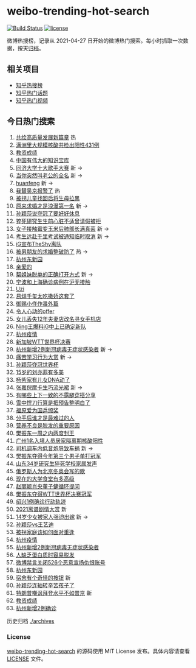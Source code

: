 # weibo-trending-hot-search

[![Build Status](https://github.com/justjavac/weibo-trending-hot-search/workflows/ci/badge.svg?branch=master)](https://github.com/justjavac/weibo-trending-hot-search/actions)
[![license](https://img.shields.io/github/license/justjavac/weibo-trending-hot-search)](https://github.com/justjavac/weibo-trending-hot-search/blob/master/LICENSE)

微博热搜榜，记录从 2021-04-27 日开始的微博热门搜索。每小时抓取一次数据，按天[归档](./archives)。

## 相关项目

- [知乎热搜榜](https://github.com/justjavac/zhihu-trending-top-search)
- [知乎热门话题](https://github.com/justjavac/zhihu-trending-hot-questions)
- [知乎热门视频](https://github.com/justjavac/zhihu-trending-hot-video)

## 今日热门搜索

<!-- BEGIN -->
<!-- 最后更新时间 Wed Dec 08 2021 03:12:20 GMT+0800 (China Standard Time) -->

1. [共绘高质量发展新篇章](https://s.weibo.com//weibo?q=%23%E5%85%B1%E7%BB%98%E9%AB%98%E8%B4%A8%E9%87%8F%E5%8F%91%E5%B1%95%E6%96%B0%E7%AF%87%E7%AB%A0%23&Refer=new_time)
   热
1. [满洲里大规模核酸共检出阳性431例](https://s.weibo.com//weibo?q=%23%E6%BB%A1%E6%B4%B2%E9%87%8C%E5%A4%A7%E8%A7%84%E6%A8%A1%E6%A0%B8%E9%85%B8%E5%85%B1%E6%A3%80%E5%87%BA%E9%98%B3%E6%80%A7431%E4%BE%8B%23&Refer=top)
1. [教资成绩](https://s.weibo.com//weibo?q=%E6%95%99%E8%B5%84%E6%88%90%E7%BB%A9&Refer=top)
1. [中国有伟大的知识宝库](https://s.weibo.com//weibo?q=%23%E4%B8%AD%E5%9B%BD%E6%9C%89%E4%BC%9F%E5%A4%A7%E7%9A%84%E7%9F%A5%E8%AF%86%E5%AE%9D%E5%BA%93%23&Refer=top)
1. [同济大学十大歌手大赛](https://s.weibo.com//weibo?q=%23%E5%90%8C%E6%B5%8E%E5%A4%A7%E5%AD%A6%E5%8D%81%E5%A4%A7%E6%AD%8C%E6%89%8B%E5%A4%A7%E8%B5%9B%23&Refer=top)
   新 ->
1. [当你突然叫老公的全名](https://s.weibo.com//weibo?q=%23%E5%BD%93%E4%BD%A0%E7%AA%81%E7%84%B6%E5%8F%AB%E8%80%81%E5%85%AC%E7%9A%84%E5%85%A8%E5%90%8D%23&Refer=top)
   新 ->
1. [huanfeng](https://s.weibo.com//weibo?q=huanfeng&Refer=top) 新 ->
1. [我替吴京报警了](https://s.weibo.com//weibo?q=%23%E6%88%91%E6%9B%BF%E5%90%B4%E4%BA%AC%E6%8A%A5%E8%AD%A6%E4%BA%86%23&Refer=top)
   热
1. [被拐儿童找回后将生母拉黑](https://s.weibo.com//weibo?q=%23%E8%A2%AB%E6%8B%90%E5%84%BF%E7%AB%A5%E6%89%BE%E5%9B%9E%E5%90%8E%E5%B0%86%E7%94%9F%E6%AF%8D%E6%8B%89%E9%BB%91%23&Refer=top)
1. [原来求婚才是浪漫第一名](https://s.weibo.com//weibo?q=%E5%8E%9F%E6%9D%A5%E6%B1%82%E5%A9%9A%E6%89%8D%E6%98%AF%E6%B5%AA%E6%BC%AB%E7%AC%AC%E4%B8%80%E5%90%8D&Refer=top)
   新 ->
1. [孙颖莎说夺冠了要好好休息](https://s.weibo.com//weibo?q=%23%E5%AD%99%E9%A2%96%E8%8E%8E%E8%AF%B4%E5%A4%BA%E5%86%A0%E4%BA%86%E8%A6%81%E5%A5%BD%E5%A5%BD%E4%BC%91%E6%81%AF%23&Refer=top)
1. [猝死研究生生前心脏不适曾请假被拒](https://s.weibo.com//weibo?q=%23%E7%8C%9D%E6%AD%BB%E7%A0%94%E7%A9%B6%E7%94%9F%E7%94%9F%E5%89%8D%E5%BF%83%E8%84%8F%E4%B8%8D%E9%80%82%E6%9B%BE%E8%AF%B7%E5%81%87%E8%A2%AB%E6%8B%92%23&Refer=top)
1. [女子接触霉变玉米后肺部长满真菌](https://s.weibo.com//weibo?q=%23%E5%A5%B3%E5%AD%90%E6%8E%A5%E8%A7%A6%E9%9C%89%E5%8F%98%E7%8E%89%E7%B1%B3%E5%90%8E%E8%82%BA%E9%83%A8%E9%95%BF%E6%BB%A1%E7%9C%9F%E8%8F%8C%23&Refer=top)
   新 ->
1. [考生远赴千里考试被通知临时取消](https://s.weibo.com//weibo?q=%23%E8%80%83%E7%94%9F%E8%BF%9C%E8%B5%B4%E5%8D%83%E9%87%8C%E8%80%83%E8%AF%95%E8%A2%AB%E9%80%9A%E7%9F%A5%E4%B8%B4%E6%97%B6%E5%8F%96%E6%B6%88%23&Refer=top)
   新 ->
1. [iG宣布TheShy离队](https://s.weibo.com//weibo?q=%23iG%E5%AE%A3%E5%B8%83TheShy%E7%A6%BB%E9%98%9F%23&Refer=top)
1. [被男朋友的求婚整破防了](https://s.weibo.com//weibo?q=%23%E8%A2%AB%E7%94%B7%E6%9C%8B%E5%8F%8B%E7%9A%84%E6%B1%82%E5%A9%9A%E6%95%B4%E7%A0%B4%E9%98%B2%E4%BA%86%23&Refer=top)
   热 ->
1. [杭州东新园](https://s.weibo.com//weibo?q=%23%E6%9D%AD%E5%B7%9E%E4%B8%9C%E6%96%B0%E5%9B%AD%23&Refer=top)
1. [亲爱的](https://s.weibo.com//weibo?q=%E4%BA%B2%E7%88%B1%E7%9A%84&Refer=top)
1. [帮姐妹脱单的正确打开方式](https://s.weibo.com//weibo?q=%23%E5%B8%AE%E5%A7%90%E5%A6%B9%E8%84%B1%E5%8D%95%E7%9A%84%E6%AD%A3%E7%A1%AE%E6%89%93%E5%BC%80%E6%96%B9%E5%BC%8F%23&Refer=top)
   新 ->
1. [宁波和上海确诊病例在沪无接触](https://s.weibo.com//weibo?q=%23%E5%AE%81%E6%B3%A2%E5%92%8C%E4%B8%8A%E6%B5%B7%E7%A1%AE%E8%AF%8A%E7%97%85%E4%BE%8B%E5%9C%A8%E6%B2%AA%E6%97%A0%E6%8E%A5%E8%A7%A6%23&Refer=top)
1. [Uzi](https://s.weibo.com//weibo?q=Uzi&Refer=top)
1. [易烊千玺太吃撒娇这套了](https://s.weibo.com//weibo?q=%23%E6%98%93%E7%83%8A%E5%8D%83%E7%8E%BA%E5%A4%AA%E5%90%83%E6%92%92%E5%A8%87%E8%BF%99%E5%A5%97%E4%BA%86%23&Refer=top)
1. [御赐小仵作番外篇](https://s.weibo.com//weibo?q=%23%E5%BE%A1%E8%B5%90%E5%B0%8F%E4%BB%B5%E4%BD%9C%E7%95%AA%E5%A4%96%E7%AF%87%23&Refer=top)
1. [令人心动的offer](https://s.weibo.com//weibo?q=%E4%BB%A4%E4%BA%BA%E5%BF%83%E5%8A%A8%E7%9A%84offer&Refer=top)
1. [女儿丢失12年夫妻店改名寻女手机店](https://s.weibo.com//weibo?q=%23%E5%A5%B3%E5%84%BF%E4%B8%A2%E5%A4%B112%E5%B9%B4%E5%A4%AB%E5%A6%BB%E5%BA%97%E6%94%B9%E5%90%8D%E5%AF%BB%E5%A5%B3%E6%89%8B%E6%9C%BA%E5%BA%97%23&Refer=top)
1. [Ning王爆料iG中上已确定新队](https://s.weibo.com//weibo?q=%23Ning%E7%8E%8B%E7%88%86%E6%96%99iG%E4%B8%AD%E4%B8%8A%E5%B7%B2%E7%A1%AE%E5%AE%9A%E6%96%B0%E9%98%9F%23&Refer=top)
1. [杭州疫情](https://s.weibo.com//weibo?q=%E6%9D%AD%E5%B7%9E%E7%96%AB%E6%83%85&Refer=top)
1. [新加坡WTT世界杯决赛](https://s.weibo.com//weibo?q=%23%E6%96%B0%E5%8A%A0%E5%9D%A1WTT%E4%B8%96%E7%95%8C%E6%9D%AF%E5%86%B3%E8%B5%9B%23&Refer=top)
1. [杭州新增2例新冠病毒无症状感染者](https://s.weibo.com//weibo?q=%E6%9D%AD%E5%B7%9E%E6%96%B0%E5%A2%9E2%E4%BE%8B%E6%96%B0%E5%86%A0%E7%97%85%E6%AF%92%E6%97%A0%E7%97%87%E7%8A%B6%E6%84%9F%E6%9F%93%E8%80%85&Refer=top)
   新 ->
1. [痛苦学习行为大赏](https://s.weibo.com//weibo?q=%23%E7%97%9B%E8%8B%A6%E5%AD%A6%E4%B9%A0%E8%A1%8C%E4%B8%BA%E5%A4%A7%E8%B5%8F%23&Refer=top)
   新 ->
1. [孙颖莎夺冠世界杯](https://s.weibo.com//weibo?q=%23%E5%AD%99%E9%A2%96%E8%8E%8E%E5%A4%BA%E5%86%A0%E4%B8%96%E7%95%8C%E6%9D%AF%23&Refer=top)
1. [15岁的刘亦菲有多美](https://s.weibo.com//weibo?q=%2315%E5%B2%81%E7%9A%84%E5%88%98%E4%BA%A6%E8%8F%B2%E6%9C%89%E5%A4%9A%E7%BE%8E%23&Refer=top)
1. [杨紫家有儿女DNA动了](https://s.weibo.com//weibo?q=%23%E6%9D%A8%E7%B4%AB%E5%AE%B6%E6%9C%89%E5%84%BF%E5%A5%B3DNA%E5%8A%A8%E4%BA%86%23&Refer=top)
1. [张嘉倪摩卡生巧流光裙](https://s.weibo.com//weibo?q=%23%E5%BC%A0%E5%98%89%E5%80%AA%E6%91%A9%E5%8D%A1%E7%94%9F%E5%B7%A7%E6%B5%81%E5%85%89%E8%A3%99%23&Refer=top)
   新 ->
1. [有哪些上下一致的不露腿穿搭分享](https://s.weibo.com//weibo?q=%23%E6%9C%89%E5%93%AA%E4%BA%9B%E4%B8%8A%E4%B8%8B%E4%B8%80%E8%87%B4%E7%9A%84%E4%B8%8D%E9%9C%B2%E8%85%BF%E7%A9%BF%E6%90%AD%E5%88%86%E4%BA%AB%23&Refer=top)
1. [雪中悍刀行算是把预告整明白了](https://s.weibo.com//weibo?q=%23%E9%9B%AA%E4%B8%AD%E6%82%8D%E5%88%80%E8%A1%8C%E7%AE%97%E6%98%AF%E6%8A%8A%E9%A2%84%E5%91%8A%E6%95%B4%E6%98%8E%E7%99%BD%E4%BA%86%23&Refer=top)
1. [福原爱为国乒颁奖](https://s.weibo.com//weibo?q=%23%E7%A6%8F%E5%8E%9F%E7%88%B1%E4%B8%BA%E5%9B%BD%E4%B9%92%E9%A2%81%E5%A5%96%23&Refer=top)
1. [分手后谁才是最难过的人](https://s.weibo.com//weibo?q=%23%E5%88%86%E6%89%8B%E5%90%8E%E8%B0%81%E6%89%8D%E6%98%AF%E6%9C%80%E9%9A%BE%E8%BF%87%E7%9A%84%E4%BA%BA%23&Refer=top)
1. [营养不良是脱发的重要原因](https://s.weibo.com//weibo?q=%23%E8%90%A5%E5%85%BB%E4%B8%8D%E8%89%AF%E6%98%AF%E8%84%B1%E5%8F%91%E7%9A%84%E9%87%8D%E8%A6%81%E5%8E%9F%E5%9B%A0%23&Refer=top)
1. [樊振东一周之内两度封王](https://s.weibo.com//weibo?q=%23%E6%A8%8A%E6%8C%AF%E4%B8%9C%E4%B8%80%E5%91%A8%E4%B9%8B%E5%86%85%E4%B8%A4%E5%BA%A6%E5%B0%81%E7%8E%8B%23&Refer=top)
1. [广州1名入境人员居家隔离期核酸阳性](https://s.weibo.com//weibo?q=%23%E5%B9%BF%E5%B7%9E1%E5%90%8D%E5%85%A5%E5%A2%83%E4%BA%BA%E5%91%98%E5%B1%85%E5%AE%B6%E9%9A%94%E7%A6%BB%E6%9C%9F%E6%A0%B8%E9%85%B8%E9%98%B3%E6%80%A7%23&Refer=top)
1. [司机调车内低音炮导致车祸](https://s.weibo.com//weibo?q=%23%E5%8F%B8%E6%9C%BA%E8%B0%83%E8%BD%A6%E5%86%85%E4%BD%8E%E9%9F%B3%E7%82%AE%E5%AF%BC%E8%87%B4%E8%BD%A6%E7%A5%B8%23&Refer=top)
   新 ->
1. [樊振东夺得今年第三个男子单打冠军](https://s.weibo.com//weibo?q=%23%E6%A8%8A%E6%8C%AF%E4%B8%9C%E5%A4%BA%E5%BE%97%E4%BB%8A%E5%B9%B4%E7%AC%AC%E4%B8%89%E4%B8%AA%E7%94%B7%E5%AD%90%E5%8D%95%E6%89%93%E5%86%A0%E5%86%9B%23&Refer=top)
1. [山东34岁研究生猝死学校家属发声](https://s.weibo.com//weibo?q=%23%E5%B1%B1%E4%B8%9C34%E5%B2%81%E7%A0%94%E7%A9%B6%E7%94%9F%E7%8C%9D%E6%AD%BB%E5%AD%A6%E6%A0%A1%E5%AE%B6%E5%B1%9E%E5%8F%91%E5%A3%B0%23&Refer=top)
1. [俄罗斯人为北京冬奥会写的歌](https://s.weibo.com//weibo?q=%23%E4%BF%84%E7%BD%97%E6%96%AF%E4%BA%BA%E4%B8%BA%E5%8C%97%E4%BA%AC%E5%86%AC%E5%A5%A5%E4%BC%9A%E5%86%99%E7%9A%84%E6%AD%8C%23&Refer=top)
1. [现在的大学食堂有多高级](https://s.weibo.com//weibo?q=%23%E7%8E%B0%E5%9C%A8%E7%9A%84%E5%A4%A7%E5%AD%A6%E9%A3%9F%E5%A0%82%E6%9C%89%E5%A4%9A%E9%AB%98%E7%BA%A7%23&Refer=top)
1. [赵丽颖肖央董子健循环提问](https://s.weibo.com//weibo?q=%23%E8%B5%B5%E4%B8%BD%E9%A2%96%E8%82%96%E5%A4%AE%E8%91%A3%E5%AD%90%E5%81%A5%E5%BE%AA%E7%8E%AF%E6%8F%90%E9%97%AE%23&Refer=top)
1. [樊振东夺得WTT世界杯决赛冠军](https://s.weibo.com//weibo?q=%23%E6%A8%8A%E6%8C%AF%E4%B8%9C%E5%A4%BA%E5%BE%97WTT%E4%B8%96%E7%95%8C%E6%9D%AF%E5%86%B3%E8%B5%9B%E5%86%A0%E5%86%9B%23&Refer=top)
1. [绍兴1例确诊行动轨迹](https://s.weibo.com//weibo?q=%23%E7%BB%8D%E5%85%B41%E4%BE%8B%E7%A1%AE%E8%AF%8A%E8%A1%8C%E5%8A%A8%E8%BD%A8%E8%BF%B9%23&Refer=top)
1. [2021离谱剧情大赏](https://s.weibo.com//weibo?q=%232021%E7%A6%BB%E8%B0%B1%E5%89%A7%E6%83%85%E5%A4%A7%E8%B5%8F%23&Refer=top)
   新
1. [14岁少女被家人强迫出嫁](https://s.weibo.com//weibo?q=%2314%E5%B2%81%E5%B0%91%E5%A5%B3%E8%A2%AB%E5%AE%B6%E4%BA%BA%E5%BC%BA%E8%BF%AB%E5%87%BA%E5%AB%81%23&Refer=top)
   新 ->
1. [孙颖莎vs王艺迪](https://s.weibo.com//weibo?q=%23%E5%AD%99%E9%A2%96%E8%8E%8Evs%E7%8E%8B%E8%89%BA%E8%BF%AA%23&Refer=top)
1. [被拐家庭该如何面对重逢](https://s.weibo.com//weibo?q=%23%E8%A2%AB%E6%8B%90%E5%AE%B6%E5%BA%AD%E8%AF%A5%E5%A6%82%E4%BD%95%E9%9D%A2%E5%AF%B9%E9%87%8D%E9%80%A2%23&Refer=top)
1. [杭州疫情](https://s.weibo.com//weibo?q=%23%E6%9D%AD%E5%B7%9E%E7%96%AB%E6%83%85%23&Refer=top)
1. [杭州新增2例新冠病毒无症状感染者](https://s.weibo.com//weibo?q=%23%E6%9D%AD%E5%B7%9E%E6%96%B0%E5%A2%9E2%E4%BE%8B%E6%96%B0%E5%86%A0%E7%97%85%E6%AF%92%E6%97%A0%E7%97%87%E7%8A%B6%E6%84%9F%E6%9F%93%E8%80%85%23&Refer=top)
1. [人缺乏蛋白质时容易脱发](https://s.weibo.com//weibo?q=%23%E4%BA%BA%E7%BC%BA%E4%B9%8F%E8%9B%8B%E7%99%BD%E8%B4%A8%E6%97%B6%E5%AE%B9%E6%98%93%E8%84%B1%E5%8F%91%23&Refer=top)
1. [微博禁言关闭526个恶意宣扬仇恨账号](https://s.weibo.com//weibo?q=%23%E5%BE%AE%E5%8D%9A%E7%A6%81%E8%A8%80%E5%85%B3%E9%97%AD526%E4%B8%AA%E6%81%B6%E6%84%8F%E5%AE%A3%E6%89%AC%E4%BB%87%E6%81%A8%E8%B4%A6%E5%8F%B7%23&Refer=top)
1. [杭州东新园](https://s.weibo.com//weibo?q=%E6%9D%AD%E5%B7%9E%E4%B8%9C%E6%96%B0%E5%9B%AD&Refer=top)
1. [宿舍有个奇怪的按钮](https://s.weibo.com//weibo?q=%23%E5%AE%BF%E8%88%8D%E6%9C%89%E4%B8%AA%E5%A5%87%E6%80%AA%E7%9A%84%E6%8C%89%E9%92%AE%23&Refer=top)
   新
1. [孙颖莎连轴转辛苦孩子了](https://s.weibo.com//weibo?q=%23%E5%AD%99%E9%A2%96%E8%8E%8E%E8%BF%9E%E8%BD%B4%E8%BD%AC%E8%BE%9B%E8%8B%A6%E5%AD%A9%E5%AD%90%E4%BA%86%23&Refer=top)
1. [特朗普嘲讽拜登水平不如普京](https://s.weibo.com//weibo?q=%23%E7%89%B9%E6%9C%97%E6%99%AE%E5%98%B2%E8%AE%BD%E6%8B%9C%E7%99%BB%E6%B0%B4%E5%B9%B3%E4%B8%8D%E5%A6%82%E6%99%AE%E4%BA%AC%23&Refer=top)
   新
1. [教资成绩](https://s.weibo.com//weibo?q=%23%E6%95%99%E8%B5%84%E6%88%90%E7%BB%A9%23&Refer=top)
1. [杭州新增2例确诊](https://s.weibo.com//weibo?q=%23%E6%9D%AD%E5%B7%9E%E6%96%B0%E5%A2%9E2%E4%BE%8B%E7%A1%AE%E8%AF%8A%23&Refer=top)

<!-- END -->

历史归档 [./archives](./archives)

### License

[weibo-trending-hot-search](https://github.com/justjavac/weibo-trending-hot-search)
的源码使用 MIT License 发布。具体内容请查看 [LICENSE](./LICENSE) 文件。

